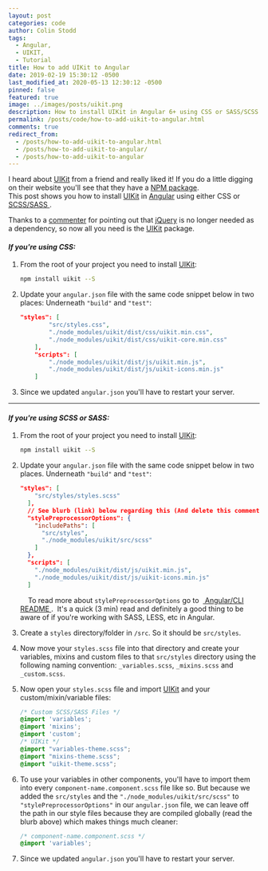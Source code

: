 ```yaml
---
layout: post
categories: code
author: Colin Stodd
tags:
  - Angular,
  - UIKIT,
  - Tutorial
title: How to add UIKit to Angular
date: 2019-02-19 15:30:12 -0500
last_modified_at: 2020-05-13 12:30:12 -0500
pinned: false
featured: true
image: ../images/posts/uikit.png
description: How to install UIKit in Angular 6+ using CSS or SASS/SCSS.
permalink: /posts/code/how-to-add-uikit-to-angular.html
comments: true
redirect_from:
  - /posts/how-to-add-uikit-to-angular.html
  - /posts/how-to-add-uikit-to-angular/
  - /posts/how-to-add-uikit-to-angular
---
```


I heard about <a href="https://getuikit.com" target="_blank" rel="noopener">UIKit</a> from a friend and really liked it! If you do a little digging on their website you'll see that they have a <a href="https://www.npmjs.com/package/uikit" target="_blank" rel="noopener">NPM package</a>. <br/>This post shows you how to install <a href="https://getuikit.com" target="_blank" rel="noopener">UIKit</a> in <a href="https://angular.io/" target="_blank" rel="noopener">Angular</a> using either CSS or <a href="#scss">SCSS/SASS <i class="fad fa-level-down-alt"></i></a>.

<div class="neu-alert mb-3">
<i class="fad fa-hands-wash fa-lg"></i>  Thanks to a <a href="http://disq.us/p/2975tzk" target="_blank" rel="noopener">commenter</a> for pointing out that <a href="https://jquery.com/" target="_blank" rel="noopener">jQuery</a> is no longer needed as a dependency, so now all you need is the <a href="https://getuikit.com" target="_blank" rel="noopener">UIKit</a> package.
</div>

<i class="fab fa-css3 text-pink header-icon" title="CSS 3"></i>

#### _If you're using CSS:_

1. From the root of your project you need to install <a href="https://getuikit.com/" target="_blank" rel="noopener">UIKit</a>:

    ```bash
    npm install uikit --S
    ```


2. Update your `angular.json` file with the same code snippet below in two places: Underneath `"build"` and `"test"`:

    ```json
    "styles": [
            "src/styles.css",
            "./node_modules/uikit/dist/css/uikit.min.css",
            "./node_modules/uikit/dist/css/uikit-core.min.css"
        ],
        "scripts": [
            "./node_modules/uikit/dist/js/uikit.min.js",
            "./node_modules/uikit/dist/js/uikit-icons.min.js"
        ]
    ```

    <div id="scss" name="scss"></div>

3. Since we updated `angular.json` you'll have to restart your server.

---

<i class="fab fa-sass text-pink header-icon" title="SASS"></i>

#### _If you're using SCSS or SASS:_

1. From the root of your project you need to install <a href="https://getuikit.com/" target="_blank" rel="noopener">UIKit</a>:

    ```bash
    npm install uikit --S
    ```

2. Update your `angular.json` file with the same code snippet below in two places. Underneath `"build"` and `"test"`:

    ```json
    "styles": [
        "src/styles/styles.scss"
      ],
      // See blurb (link) below regarding this (And delete this comment).
      "stylePreprocessorOptions": {
        "includePaths": [
          "src/styles",
          "./node_modules/uikit/src/scss"
        ]
      },
      "scripts": [
        "./node_modules/uikit/dist/js/uikit.min.js",
        "./node_modules/uikit/dist/js/uikit-icons.min.js"
      ]
    ```

    <div class="blurb"><i class="fad fa-books fa-lg"></i>&nbsp;&nbsp;&nbsp;  To read more about  <code>stylePreprocessorOptions</code> go to  &nbsp;<a href="https://github.com/angular/angular-cli/wiki/stories-global-styles" target="_blank" rel="noopener"> Angular/CLI README  <i class="fad fa-external-link-alt"></i></a>. &nbsp;It's a quick (3 min) read and definitely a good thing to be aware of if you're working with SASS, LESS, etc in Angular.
    </div>


3. Create a `styles` directory/folder in `/src`. So it should be `src/styles`.

4. Now move your `styles.scss` file into that directory and create your variables, mixins and custom files to that `src/styles` directory using the following naming convention: `_variables.scss`, `_mixins.scss` and `_custom.scss`.

5. Now open your `styles.scss` file and import <a href="https://getuikit.com/" target="_blank" rel="noopener">UIKit</a> and your custom/mixin/variable files:

    ```scss
    /* Custom SCSS/SASS Files */
    @import 'variables';
    @import 'mixins';
    @import 'custom';
    /* UIKit */
    @import "variables-theme.scss";
    @import "mixins-theme.scss";
    @import "uikit-theme.scss";
    ```

6. To use your variables in other components, you'll have to import them into every
`component-name.component.scss` file like so. But because we added the `src/styles` and the `"./node_modules/uikit/src/scss"` to `"stylePreprocessorOptions"` in our `angular.json` file, we can leave off the path in our style files because they are compiled globally (read the blurb above) which makes things much cleaner:

    ```scss
    /* component-name.component.scss */
    @import 'variables';
    ```

7. Since we updated `angular.json` you'll have to restart your server.
